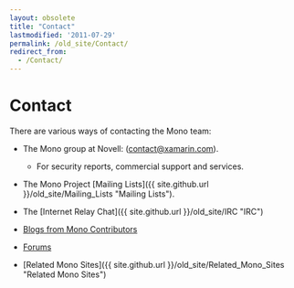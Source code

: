```yaml
---
layout: obsolete
title: "Contact"
lastmodified: '2011-07-29'
permalink: /old_site/Contact/
redirect_from:
  - /Contact/
---
```


Contact
=======

There are various ways of contacting the Mono team:

-   The Mono group at Novell: ([contact@xamarin.com](mailto:contact@xamarin.com)).
    -   For security reports, commercial support and services.

-   The Mono Project [Mailing Lists]({{ site.github.url }}/old_site/Mailing_Lists "Mailing Lists").

-   The [Internet Relay Chat]({{ site.github.url }}/old_site/IRC "IRC")

-   [Blogs from Mono Contributors](http://www.go-mono.com/monologue)

-   [Forums](http://www.go-mono.com/forums)

-   [Related Mono Sites]({{ site.github.url }}/old_site/Related_Mono_Sites "Related Mono Sites")


